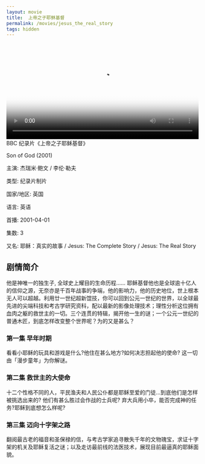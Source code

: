 ```yaml
---
layout: movie
title:  上帝之子耶稣基督
permalink: /movies/jesus_the_real_story
tags: hidden
---
```


<video controls width="100%"  poster="https://typora-1259024198.cos.ap-beijing.myqcloud.com/wg/movies/Son_of_God2010_poster.jpg">
<source src="https://mpvideo.qpic.cn/0b78guabgaaaxmaplqz5vnqfanodcm2qaeya.f10002.mp4?dis_k=3a212dbdfed7b51164534b64dcc1ab4f&dis_t=1688400740&play_scene=10120&auth_info=CIvI/NguHQM2gMaG5wBQd0svJ2VYMRJAPAJibWgASjM2ADMz&auth_key=31424e2b58c70a6d5e3890d4cffbb05f&vid=wxv_1762902599755759616&format_id=10002&support_redirect=0&mmversion=false" type="video/mp4">
</video>
BBC 纪录片《上帝之子耶稣基督》

Son of God (2001)

主演: 杰瑞米·鲍文 / 李伦·勒夫

类型: 纪录片制片

国家/地区: 英国

语言: 英语

首播: 2001-04-01

集数: 3

又名: 耶稣：真实的故事 / Jesus: The Complete Story / Jesus: The Real Story

## 剧情简介

他是神唯一的独生子, 全球史上耀目的生命历程…… 耶稣基督他也是全球逾十亿人的信仰之源，无奈亦是千百年战事的争端，他的影响力，他的历史地位，世上根本无人可以超越。利用廿一世纪超新馄技，你可以回到公元一世纪的世界，以全球最先进的尖端科技和考古学研究资科，配以最新的影像处理技术；理性分析这位拥有血肉之躯的救世主的一切。三个连贯的特辑，揭开他一生的谜；一个公元一世纪的普通木匠，到底怎样改变整个世界呢？为的又是甚么？

### 第一集 早年时期

看看小耶稣的玩具和游戏是什么?他住在甚么地方?如何决志担起他的使命? 这一切由「漫步童年」为你解谜。

### 第二集 救世主的大使命

十二个性格不同的人，平民渔夫和人民公仆都是耶稣至爱的门徒…到底他们是怎样被挑选出来的? 他们有甚么胜过会作战的士兵呢? 弃大兵用小卒，能否完成神的任务?耶稣到底想怎么样呢?

### 第三集 迈向十字架之路

翻阅最古老的福音和圣保禄的信，与考古学家追寻散失千年的文物瑰宝，求证十字架的机关及耶稣复活之谜；以及走访最前线的法医技术，展现目前最逼真的耶稣面貌。